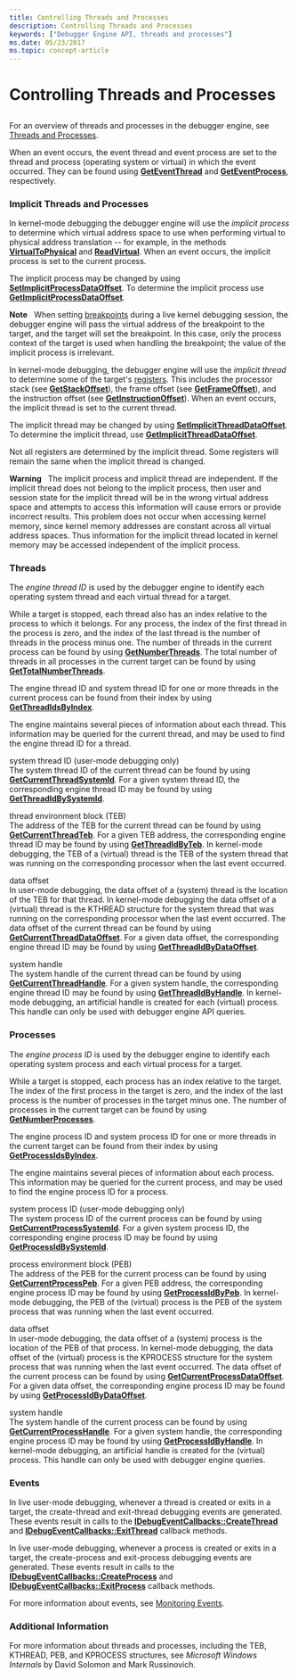 ```yaml
---
title: Controlling Threads and Processes
description: Controlling Threads and Processes
keywords: ["Debugger Engine API, threads and processes"]
ms.date: 05/23/2017
ms.topic: concept-article
---
```


# Controlling Threads and Processes


## <span id="ddk_threads_and_processes_dbx"></span><span id="DDK_THREADS_AND_PROCESSES_DBX"></span>


For an overview of threads and processes in the debugger engine, see [Threads and Processes](threads-and-processes.md).

When an event occurs, the event thread and event process are set to the thread and process (operating system or virtual) in which the event occurred. They can be found using [**GetEventThread**](/windows-hardware/drivers/ddi/dbgeng/nf-dbgeng-idebugsystemobjects4-geteventthread) and [**GetEventProcess**](/windows-hardware/drivers/ddi/dbgeng/nf-dbgeng-idebugsystemobjects4-geteventprocess), respectively.

### <span id="implicit_threads_and_processes"></span><span id="IMPLICIT_THREADS_AND_PROCESSES"></span>Implicit Threads and Processes

In kernel-mode debugging the debugger engine will use the *implicit process* to determine which virtual address space to use when performing virtual to physical address translation -- for example, in the methods [**VirtualToPhysical**](/windows-hardware/drivers/ddi/dbgeng/nf-dbgeng-idebugdataspaces4-virtualtophysical) and [**ReadVirtual**](/windows-hardware/drivers/ddi/dbgeng/nf-dbgeng-idebugdataspaces4-readvirtual). When an event occurs, the implicit process is set to the current process.

The implicit process may be changed by using [**SetImplicitProcessDataOffset**](/windows-hardware/drivers/ddi/dbgeng/nf-dbgeng-idebugsystemobjects4-setimplicitprocessdataoffset). To determine the implicit process use [**GetImplicitProcessDataOffset**](/windows-hardware/drivers/ddi/dbgeng/nf-dbgeng-idebugsystemobjects4-getimplicitprocessdataoffset).

**Note**   When setting [breakpoints](../debuggercmds/multiprocessor-syntax.md#breakpoints) during a live kernel debugging session, the debugger engine will pass the virtual address of the breakpoint to the target, and the target will set the breakpoint. In this case, only the process context of the target is used when handling the breakpoint; the value of the implicit process is irrelevant.

 

In kernel-mode debugging, the debugger engine will use the *implicit thread* to determine some of the target's [registers](x86-architecture.md#registers). This includes the processor stack (see [**GetStackOffset**](/windows-hardware/drivers/ddi/dbgeng/nf-dbgeng-idebugregisters2-getstackoffset)), the frame offset (see [**GetFrameOffset**](/windows-hardware/drivers/ddi/dbgeng/nf-dbgeng-idebugregisters2-getframeoffset)), and the instruction offset (see [**GetInstructionOffset**](/windows-hardware/drivers/ddi/dbgeng/nf-dbgeng-idebugregisters2-getinstructionoffset)). When an event occurs, the implicit thread is set to the current thread.

The implicit thread may be changed by using [**SetImplicitThreadDataOffset**](/windows-hardware/drivers/ddi/dbgeng/nf-dbgeng-idebugsystemobjects4-setimplicitthreaddataoffset). To determine the implicit thread, use [**GetImplicitThreadDataOffset**](/windows-hardware/drivers/ddi/dbgeng/nf-dbgeng-idebugsystemobjects4-getimplicitthreaddataoffset).

Not all registers are determined by the implicit thread. Some registers will remain the same when the implicit thread is changed.

**Warning**   The implicit process and implicit thread are independent. If the implicit thread does not belong to the implicit process, then user and session state for the implicit thread will be in the wrong virtual address space and attempts to access this information will cause errors or provide incorrect results. This problem does not occur when accessing kernel memory, since kernel memory addresses are constant across all virtual address spaces. Thus information for the implicit thread located in kernel memory may be accessed independent of the implicit process.

 

### <span id="threads"></span><span id="THREADS"></span>Threads

The *engine thread ID* is used by the debugger engine to identify each operating system thread and each virtual thread for a target.

While a target is stopped, each thread also has an index relative to the process to which it belongs. For any process, the index of the first thread in the process is zero, and the index of the last thread is the number of threads in the process minus one. The number of threads in the current process can be found by using [**GetNumberThreads**](/windows-hardware/drivers/ddi/dbgeng/nf-dbgeng-idebugsystemobjects4-getnumberthreads). The total number of threads in all processes in the current target can be found by using [**GetTotalNumberThreads**](/windows-hardware/drivers/ddi/dbgeng/nf-dbgeng-idebugsystemobjects4-gettotalnumberthreads).

The engine thread ID and system thread ID for one or more threads in the current process can be found from their index by using [**GetThreadIdsByIndex**](/windows-hardware/drivers/ddi/dbgeng/nf-dbgeng-idebugsystemobjects4-getthreadidsbyindex).

The engine maintains several pieces of information about each thread. This information may be queried for the current thread, and may be used to find the engine thread ID for a thread.

<span id="system_thread_ID__user-mode_debugging_only_"></span><span id="system_thread_id__user-mode_debugging_only_"></span><span id="SYSTEM_THREAD_ID__USER-MODE_DEBUGGING_ONLY_"></span>system thread ID (user-mode debugging only)  
The system thread ID of the current thread can be found by using [**GetCurrentThreadSystemId**](/windows-hardware/drivers/ddi/dbgeng/nf-dbgeng-idebugsystemobjects4-getcurrentthreadsystemid). For a given system thread ID, the corresponding engine thread ID may be found by using [**GetThreadIdBySystemId**](/windows-hardware/drivers/ddi/dbgeng/nf-dbgeng-idebugsystemobjects4-getthreadidbysystemid).

<span id="thread_environment_block__TEB_"></span><span id="thread_environment_block__teb_"></span><span id="THREAD_ENVIRONMENT_BLOCK__TEB_"></span>thread environment block (TEB)  
The address of the TEB for the current thread can be found by using [**GetCurrentThreadTeb**](/windows-hardware/drivers/ddi/dbgeng/nf-dbgeng-idebugsystemobjects4-getcurrentthreadteb). For a given TEB address, the corresponding engine thread ID may be found by using [**GetThreadIdByTeb**](/windows-hardware/drivers/ddi/dbgeng/nf-dbgeng-idebugsystemobjects4-getthreadidbyteb). In kernel-mode debugging, the TEB of a (virtual) thread is the TEB of the system thread that was running on the corresponding processor when the last event occurred.

<span id="data_offset"></span><span id="DATA_OFFSET"></span>data offset  
In user-mode debugging, the data offset of a (system) thread is the location of the TEB for that thread. In kernel-mode debugging the data offset of a (virtual) thread is the KTHREAD structure for the system thread that was running on the corresponding processor when the last event occurred. The data offset of the current thread can be found by using [**GetCurrentThreadDataOffset**](/windows-hardware/drivers/ddi/dbgeng/nf-dbgeng-idebugsystemobjects4-getcurrentthreaddataoffset). For a given data offset, the corresponding engine thread ID may be found by using [**GetThreadIdByDataOffset**](/windows-hardware/drivers/ddi/dbgeng/nf-dbgeng-idebugsystemobjects4-getthreadidbydataoffset).

<span id="system_handle"></span><span id="SYSTEM_HANDLE"></span>system handle  
The system handle of the current thread can be found by using [**GetCurrentThreadHandle**](/windows-hardware/drivers/ddi/dbgeng/nf-dbgeng-idebugsystemobjects4-getcurrentthreadhandle). For a given system handle, the corresponding engine thread ID may be found by using [**GetThreadIdByHandle**](/windows-hardware/drivers/ddi/dbgeng/nf-dbgeng-idebugsystemobjects4-getthreadidbyhandle). In kernel-mode debugging, an artificial handle is created for each (virtual) process. This handle can only be used with debugger engine API queries.

### <span id="processes"></span><span id="PROCESSES"></span>Processes

The *engine process ID* is used by the debugger engine to identify each operating system process and each virtual process for a target.

While a target is stopped, each process has an index relative to the target. The index of the first process in the target is zero, and the index of the last process is the number of processes in the target minus one. The number of processes in the current target can be found by using [**GetNumberProcesses**](/windows-hardware/drivers/ddi/dbgeng/nf-dbgeng-idebugsystemobjects4-getnumberprocesses).

The engine process ID and system process ID for one or more threads in the current target can be found from their index by using [**GetProcessIdsByIndex**](/windows-hardware/drivers/ddi/dbgeng/nf-dbgeng-idebugsystemobjects4-getprocessidsbyindex).

The engine maintains several pieces of information about each process. This information may be queried for the current process, and may be used to find the engine process ID for a process.

<span id="system_process_ID__user-mode_debugging_only_"></span><span id="system_process_id__user-mode_debugging_only_"></span><span id="SYSTEM_PROCESS_ID__USER-MODE_DEBUGGING_ONLY_"></span>system process ID (user-mode debugging only)  
The system process ID of the current process can be found by using [**GetCurrentProcessSystemId**](/windows-hardware/drivers/ddi/dbgeng/nf-dbgeng-idebugsystemobjects4-getcurrentprocesssystemid). For a given system process ID, the corresponding engine process ID may be found by using [**GetProcessIdBySystemId**](/windows-hardware/drivers/ddi/dbgeng/nf-dbgeng-idebugsystemobjects4-getprocessidbysystemid).

<span id="process_environment_block__PEB_"></span><span id="process_environment_block__peb_"></span><span id="PROCESS_ENVIRONMENT_BLOCK__PEB_"></span>process environment block (PEB)  
The address of the PEB for the current process can be found by using [**GetCurrentProcessPeb**](/windows-hardware/drivers/ddi/dbgeng/nf-dbgeng-idebugsystemobjects4-getcurrentprocesspeb). For a given PEB address, the corresponding engine process ID may be found by using [**GetProcessIdByPeb**](/windows-hardware/drivers/ddi/dbgeng/nf-dbgeng-idebugsystemobjects4-getprocessidbypeb). In kernel-mode debugging, the PEB of the (virtual) process is the PEB of the system process that was running when the last event occurred.

<span id="data_offset"></span><span id="DATA_OFFSET"></span>data offset  
In user-mode debugging, the data offset of a (system) process is the location of the PEB of that process. In kernel-mode debugging, the data offset of the (virtual) process is the KPROCESS structure for the system process that was running when the last event occurred. The data offset of the current process can be found by using [**GetCurrentProcessDataOffset**](/windows-hardware/drivers/ddi/dbgeng/nf-dbgeng-idebugsystemobjects4-getcurrentprocessdataoffset). For a given data offset, the corresponding engine process ID may be found by using [**GetProcessIdByDataOffset**](/windows-hardware/drivers/ddi/dbgeng/nf-dbgeng-idebugsystemobjects4-getprocessidbydataoffset).

<span id="system_handle"></span><span id="SYSTEM_HANDLE"></span>system handle  
The system handle of the current process can be found by using [**GetCurrentProcessHandle**](/windows-hardware/drivers/ddi/dbgeng/nf-dbgeng-idebugsystemobjects4-getcurrentprocesshandle). For a given system handle, the corresponding engine process ID may be found by using [**GetProcessIdByHandle**](/windows-hardware/drivers/ddi/dbgeng/nf-dbgeng-idebugsystemobjects4-getprocessidbyhandle). In kernel-mode debugging, an artificial handle is created for the (virtual) process. This handle can only be used with debugger engine queries.

### <span id="events"></span><span id="EVENTS"></span>Events

In live user-mode debugging, whenever a thread is created or exits in a target, the create-thread and exit-thread debugging events are generated. These events result in calls to the [**IDebugEventCallbacks::CreateThread**](/windows-hardware/drivers/ddi/dbgeng/nf-dbgeng-idebugeventcallbacks-createthread) and [**IDebugEventCallbacks::ExitThread**](/windows-hardware/drivers/ddi/dbgeng/nf-dbgeng-idebugeventcallbacks-exitthread) callback methods.

In live user-mode debugging, whenever a process is created or exits in a target, the create-process and exit-process debugging events are generated. These events result in calls to the [**IDebugEventCallbacks::CreateProcess**](/windows-hardware/drivers/ddi/dbgeng/nf-dbgeng-idebugeventcallbacks-createprocess) and [**IDebugEventCallbacks::ExitProcess**](/windows-hardware/drivers/ddi/dbgeng/nf-dbgeng-idebugeventcallbacks-exitprocess) callback methods.

For more information about events, see [Monitoring Events](monitoring-events.md).

### <span id="additional_information"></span><span id="ADDITIONAL_INFORMATION"></span>Additional Information

For more information about threads and processes, including the TEB, KTHREAD, PEB, and KPROCESS structures, see *Microsoft Windows Internals* by David Solomon and Mark Russinovich.

 

